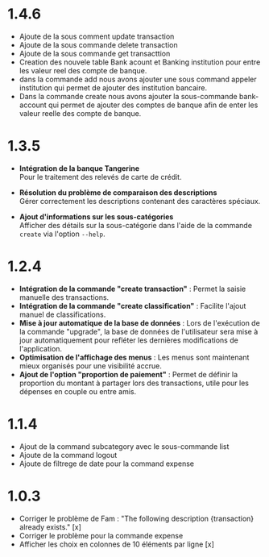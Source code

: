 # 1.4.6

- Ajoute de la sous comment update transaction
- Ajoute de la sous commande delete transaction
- Ajoute de la sous commande get transacttion
- Creation des nouvele table Bank acount et Banking institution pour entre les valeur reel des compte de banque.
- dans la commande add nous avons ajouter une sous command appeler institution qui permet de ajouter des institution bancaire.
- Dans la commande create nous avons ajouter la sous-commande bank-account qui permet de ajouter des comptes de banque afin de enter les valeur reelle des compte de banque.


# 1.3.5

- **Intégration de la banque Tangerine**  
  Pour le traitement des relevés de carte de crédit.

- **Résolution du problème de comparaison des descriptions**  
  Gérer correctement les descriptions contenant des caractères spéciaux.

- **Ajout d'informations sur les sous-catégories**  
  Afficher des détails sur la sous-catégorie dans l'aide de la commande `create` via l'option `--help`.


# 1.2.4

- **Intégration de la commande "create transaction"** : Permet la saisie manuelle des transactions.
- **Intégration de la commande "create classification"** : Facilite l'ajout manuel de classifications.
- **Mise à jour automatique de la base de données** : Lors de l'exécution de la commande "upgrade", la base de données de l'utilisateur sera mise à jour automatiquement pour refléter les dernières modifications de l'application.
- **Optimisation de l'affichage des menus** : Les menus sont maintenant mieux organisés pour une visibilité accrue.
- **Ajout de l'option "proportion de paiement"** : Permet de définir la proportion du montant à partager lors des transactions, utile pour les dépenses en couple ou entre amis.


# 1.1.4

- Ajout de la command subcategory avec le sous-commande list
- Ajoute de la command logout
- Ajoute de filtrege de date pour la command expense

# 1.0.3

- Corriger le problème de Fam : "The following description {transaction} already exists." [x]
- Corriger le problème pour la commande expense
- Afficher les choix en colonnes de 10 éléments par ligne [x]



